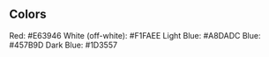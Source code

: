 ## Colors

Red: #E63946
White (off-white): #F1FAEE
Light Blue: #A8DADC
Blue: #457B9D
Dark Blue: #1D3557
